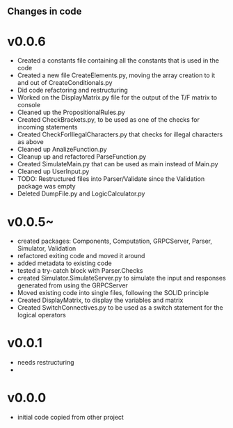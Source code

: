 ## Changes in code

# v0.0.6
- Created a constants file containing all the constants that is used in the code
- Created a new file CreateElements.py, moving the array creation to it and out
    of CreateConditionals.py
- Did code refactoring and restructuring
- Worked on the DisplayMatrix.py file for the output of the T/F matrix to console
- Cleaned up the PropositionalRules.py
- Created CheckBrackets.py, to be used as one of the checks for incoming statements
- Created CheckForIllegalCharacters.py that checks for illegal characters as above
- Cleaned up AnalizeFunction.py
- Cleanup up and refactored ParseFunction.py
- Created SimulateMain.py that can be used as main instead of Main.py
- Cleaned up UserInput.py
- TODO: Restructured files into Parser/Validate since the Validation package was empty
- Deleted DumpFile.py and LogicCalculator.py


# v0.0.5~
- created packages: Components, Computation, GRPCServer, Parser, Simulator, Validation
- refactored exiting code and moved it around
- added metadata to existing code
- tested a try-catch block with Parser.Checks
- created Simulator.SimulateServer.py to simulate the input and responses generated 
    from using the GRPCServer
- Moved existing code into single files, following the SOLID principle
- Created DisplayMatrix, to display the variables and matrix
- Created SwitchConnectives.py to be used as a switch statement for the logical
    operators


# v0.0.1
- needs restructuring
- 

# v0.0.0
- initial code copied from other project